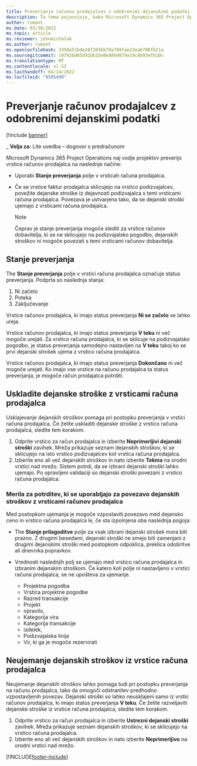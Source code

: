 ```yaml
---
title: Preverjanje računov prodajalcev z odobrenimi dejanskimi podatki
description: Ta tema pojasnjuje, kako Microsoft Dynamics 365 Project Operations naj vodje projektov preverijo račune dobaviteljev z dejanskim stanjem, ki so bili odobreni, saj so izvajalci opravili delo in evidentiran čas ter stroške in materiale, ki so jih porabili člani projektne skupine.
author: rumant
ms.date: 03/30/2022
ms.topic: article
ms.reviewer: johnmichalak
ms.author: rumant
ms.openlocfilehash: 3350a51bde2872036b79a789fae23ea6790fb21a
ms.sourcegitcommit: c0792bd65d92db25e0e8864879a19c4b93efb10c
ms.translationtype: MT
ms.contentlocale: sl-SI
ms.lasthandoff: 04/14/2022
ms.locfileid: "8585490"
---
```

# <a name="verification-of-vendor-invoices-with-approved-actuals"></a>Preverjanje računov prodajalcev z odobrenimi dejanskimi podatki

[!include [banner](../../includes/dataverse-preview.md)]

_ **Velja za:** Lite uvedba – dogovor s predračunom

Microsoft Dynamics 365 Project Operations naj vodje projektov preverijo vrstice računov prodajalca na naslednje načine:

- Uporabi **Stanje preverjanja** polje v vrsticah računa prodajalca.
- Če se vrstice faktur prodajalca sklicujejo na vrstico podizvajalcev, povežite dejanske stroške iz dejavnosti podizvajalca s temi vrsticami računa prodajalca. Povezava je ustvarjena tako, da se dejanski stroški ujemajo z vrsticami računa prodajalca.

    > [!NOTE]
    > Čeprav je stanje preverjanja mogoče slediti za vrstice računov dobavitelja, ki se ne sklicujejo na podizvajalsko pogodbo, dejanskih stroškov ni mogoče povezati s temi vrsticami računov dobavitelja.

## <a name="verification-status"></a>Stanje preverjanja

The **Stanje preverjanja** polje v vrstici računa prodajalca označuje status preverjanja. Podprta so naslednja stanja:

1. Ni začeto
2. Poteka
3. Zaključevanje

Vrstice računov prodajalca, ki imajo status preverjanja **Ni se začelo** se lahko ureja.

Vrstice računov prodajalca, ki imajo status preverjanja **V teku** ni več mogoče urejati. Za vrstico računa prodajalca, ki se sklicuje na podizvajalsko pogodbo, je status preverjanja samodejno nastavljen na **V teku** takoj ko se prvi dejanski strošek ujema z vrstico računa prodajalca.

Vrstice računov prodajalca, ki imajo status preverjanja **Dokončano** ni več mogoče urejati. Ko imajo vse vrstice na računu prodajalca ta status preverjanja, je mogoče račun prodajalca potrditi.

## <a name="match-cost-actuals-to-vendor-invoice-lines"></a>Uskladite dejanske stroške z vrsticami računa prodajalca

Usklajevanje dejanskih stroškov pomaga pri postopku preverjanja v vrstici računa prodajalca. Če želite uskladiti dejanske stroške z vrstico računa prodajalca, sledite tem korakom.

1. Odprite vrstico za račun prodajalca in izberite **Neprimerljivi dejanski stroški** zavihek. Mreža prikazuje seznam dejanskih stroškov, ki se sklicujejo na isto vrstico podizvajalcev kot vrstica računa prodajalca.
2. Izberite eno ali več dejanskih stroškov in nato izberite **Tekma** na orodni vrstici nad mrežo. Sistem potrdi, da se izbrani dejanski stroški lahko ujemajo. Po opravljeni validaciji so dejanski stroški povezani z vrstico računa prodajalca.

### <a name="validation-criteria-that-are-used-to-link-cost-actuals-to-vendor-invoice-lines"></a>Merila za potrditev, ki se uporabljajo za povezavo dejanskih stroškov z vrsticami računov prodajalca

Med postopkom ujemanja je mogoče vzpostaviti povezavo med dejansko ceno in vrstico računa prodajalca le, če sta izpolnjena oba naslednja pogoja:

- The **Stanje prilagoditve** polje za vsak izbrani dejanski strošek mora biti prazno. Z drugimi besedami, dejanski stroški ne smejo biti zamenjani z drugimi dejanskimi stroški med postopkom odpoklica, preklica odobritve ali dnevnika popravkov.
- Vrednosti naslednjih polj se ujemajo med vrstico računa prodajalca in izbranim dejanskim stroškom. Če katero koli polje ni nastavljeno v vrstici računa prodajalca, se ne upošteva za ujemanje.

    - Projektna pogodba
    - Vrstica projektne pogodbe
    - Razred transakcije
    - Projekt
    - opravilo,
    - Kategorija vira
    - Kategorija transakcije
    - izdelek,
    - Podizvajalska linija
    - Vir, ki ga je mogoče rezervirati

## <a name="unmatch-cost-actuals-from-a-vendor-invoice-line"></a>Neujemanje dejanskih stroškov iz vrstice računa prodajalca

Neujemanje dejanskih stroškov lahko pomaga tudi pri postopku preverjanja na računu prodajalca, tako da omogoči odstranitev predhodno vzpostavljenih povezav. Dejanski stroški so lahko neusklajeni samo iz vrstic računov prodajalca, ki imajo status preverjanja **V teku**. Če želite razveljaviti dejanske stroške iz vrstice računa prodajalca, sledite tem korakom.

1. Odprite vrstico za račun prodajalca in izberite **Ustrezni dejanski stroški** zavihek. Mreža prikazuje seznam dejanskih stroškov, ki se sklicujejo na vrstico računa prodajalca.
2. Izberite eno ali več dejanskih stroškov in nato izberite **Neprimerljivo** na orodni vrstici nad mrežo.

[!INCLUDE[footer-include](../../includes/footer-banner.md)]
